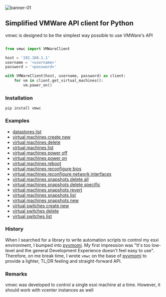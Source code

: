 ![banner-01](https://cloud.githubusercontent.com/assets/1287098/23579240/b873ab2a-00f1-11e7-99f0-2d31b0f0e1e0.png)

## Simplified VMWare API client for Python

vmwc is designed to be the simplest way possible to use VMWare's API


```python

from vmwc import VMWareClient

host = '192.168.1.1'
username = '<username>'
password = '<password>'

with VMWareClient(host, username, password) as client:
    for vm in client.get_virtual_machines():
        vm.power_on()

```

### Installation

```
pip install vmwc
```

### Examples


 - [datastores list](examples/datastores-list.py)
 - [virtual machines create new](examples/virtual-machines-create-new.py)
 - [virtual machines delete](examples/virtual-machines-delete.py)
 - [virtual machines list](examples/virtual-machines-list.py)
 - [virtual machines power off](examples/virtual-machines-power-off.py)
 - [virtual machines power on](examples/virtual-machines-power-on.py)
 - [virtual machines reboot](examples/virtual-machines-reboot.py)
 - [virtual machines reconfigure bios](examples/virtual-machines-reconfigure-bios.py)
 - [virtual machines reconfigure network interfaces](examples/virtual-machines-reconfigure-network-interfaces.py)
 - [virtual machines snapshots delete all](examples/virtual-machines-snapshots-delete-all.py)
 - [virtual machines snapshots delete specific](examples/virtual-machines-snapshots-delete-specific.py)
 - [virtual machines snapshots revert](examples/virtual-machines-snapshots-revert.py)
 - [virtual machines snapshots list ](examples/virtual-machines-snapshots-list.py)
 - [virtual machines snapshots new](examples/virtual-machines-snapshots-new.py)
 - [virtual switches create new](examples/virtual-switches-create-new.py)
 - [virtual switches delete](examples/virtual-switches-delete.py)
 - [virtual switches list](examples/virtual-switches-list.py)
 
 
### History
When I searched for a library to write automation scripts to control my esxi environment, I bumped into [pyvmomi](http://github.com/vmware/pyvmomi). My first impression was "It's too low-level and the general Development Experience doesn't feel easy to use". Therefore, on me break time, I wrote `vmwc` on the base of [pyvmomi](http://github.com/vmware/pyvmomi) to provide a lighter, TL;DR feeling and straight-forward API.

### Remarks
vmwc was developed to control a single esxi machine at a time. However, it should work with vcenter instances as well

